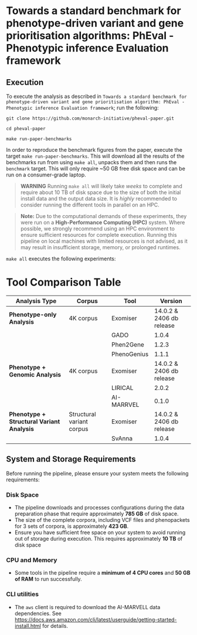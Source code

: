 # Towards a standard benchmark for phenotype-driven variant and gene prioritisation algorithms: PhEval - Phenotypic inference Evaluation framework

## Execution

To execute the analysis as described in `Towards a standard benchmark for phenotype-driven variant and gene prioritisation algorithm: PhEval - Phenotypic inference Evaluation framework`; run the following:

```shell
git clone https://github.com/monarch-initiative/pheval-paper.git

cd pheval-paper

make run-paper-benchmarks
```

In order to reproduce the benchmark figures from the paper, execute the target `make run-paper-benchmarks`. This will 
download all the results of the benchmarks run from using `make all`, unpacks them and then runs the `benchmark` target. This
will only require ~50 GB free disk space and can be run on a consumer-grade laptop. 

> **WARNING** Running `make all` will likely take *weeks* to complete and require about 10 TB of disk space due to the
> size of both the initial install data and the output data size. It is _highly_ recommended to consider running the
> different tools in parallel on an HPC.

> **Note:**
> Due to the computational demands of these experiments, they were run on a **High-Performance Computing (HPC)** system.
> Where possible, we strongly recommend using an HPC environment to ensure sufficient resources for complete execution.
> Running this pipeline on local machines with limited resources is not advised, as it may result in insufficient
> storage, memory, or prolonged runtimes.

`make all` executes the following experiments:

# Tool Comparison Table

| **Analysis Type**                           | **Corpus**                | **Tool**    | **Version**              |
|---------------------------------------------|---------------------------|-------------|--------------------------|
| **Phenotype-only Analysis**                 | 4K corpus                 | Exomiser    | 14.0.2 & 2406 db release |
|                                             |                           | GADO        | 1.0.4                    |
|                                             |                           | Phen2Gene   | 1.2.3                    |
|                                             |                           | PhenoGenius | 1.1.1                    |
| **Phenotype + Genomic Analysis**            | 4K corpus                 | Exomiser    | 14.0.2 & 2406 db release |
|                                             |                           | LIRICAL     | 2.0.2                    |
|                                             |                           | AI-MARRVEL  | 0.1.0                    |
| **Phenotype + Structural Variant Analysis** | Structural variant corpus | Exomiser    | 14.0.2 & 2406 db release |
|                                             |                           | SvAnna      | 1.0.4                    |

## System and Storage Requirements

Before running the pipeline, please ensure your system meets the following requirements:

### Disk Space
- The pipeline downloads and processes configurations during the data preparation phase that require approximately **785 GB** of disk space.
- The size of the complete corpora, including VCF files and phenopackets for 3 sets of corpora, is approximately **423 GB**.
- Ensure you have sufficient free space on your system to avoid running out of storage during execution. This requires approximately **10 TB** of disk space

### CPU and Memory
- Some tools in the pipeline require a **minimum of 4 CPU cores** and **50 GB of RAM** to run successfully.

### CLI utilities
 - The `aws` client is required to download the AI-MARVELL data dependencies. See
    https://docs.aws.amazon.com/cli/latest/userguide/getting-started-install.html for details.